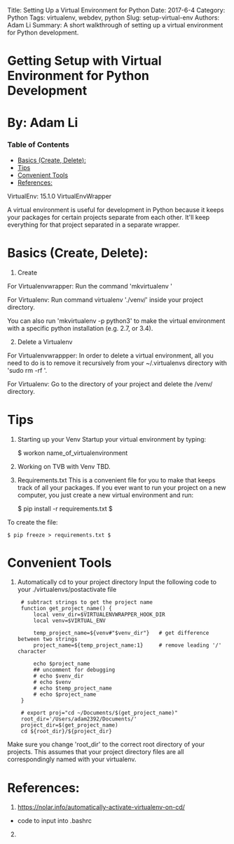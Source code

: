 Title: Setting Up a Virtual Environment for Python
Date: 2017-6-4
Category: Python
Tags: virtualenv, webdev, python
Slug: setup-virtual-env
Authors: Adam Li
Summary: A short walkthrough of setting up a virtual environment for Python development.

# Getting Setup with Virtual Environment for Python Development
# By: Adam Li

### Table of Contents
<!-- MarkdownTOC autolink="true" bracket="round" -->

- [Basics \(Create, Delete\):](#basics-create-delete)
- [Tips](#tips)
- [Convenient Tools](#convenient-tools)
- [References:](#references)

<!-- /MarkdownTOC -->

VirtualEnv: 15.1.0
VirtualEnvWrapper

A virtual environment is useful for development in Python because it keeps your packages for certain projects separate from each other. It'll keep everything for that project separated in a separate wrapper.

# Basics (Create, Delete):
1. Create

For Virtualenvwrapper: Run the command 'mkvirtualenv <envname>'

For Virtualenv: Run command virtualenv './venv/' inside your project directory.

You can also run 'mkvirtualenv -p python3' to make the virtual environment with a specific python installation (e.g. 2.7, or 3.4).

2. Delete a Virtualenv

For Virtualenvwrappper: In order to delete a virtual environment, all you need to do is to remove it recursively from your ~/.virtualenvs directory with 'sudo rm -rf <name>'.

For Virtualenv: Go to the directory of your project and delete the /venv/ directory.

# Tips
1. Starting up your Venv
Startup your virtual environment by typing:

    $ workon name_of_virtualenvironment

2. Working on TVB with Venv
TBD.

3. Requirements.txt
This is a convenient file for you to make that keeps track of all your packages. If you ever want to run your project on a new computer, you just create a new virtual environment and run:

    $ pip install -r requirements.txt $

To create the file:

    $ pip freeze > requirements.txt $

# Convenient Tools
1. Automatically cd to your project directory
Input the following code to your ./virtualenvs/postactivate file

        # subtract strings to get the project name
        function get_project_name() {
            local venv_dir=$VIRTUALENVWRAPPER_HOOK_DIR
            local venv=$VIRTUAL_ENV

            temp_project_name=${venv#"$venv_dir"}   # get difference between two strings
            project_name=${temp_project_name:1}     # remove leading '/' character

            echo $project_name
            ## uncomment for debugging
            # echo $venv_dir
            # echo $venv
            # echo $temp_project_name
            # echo $project_name
        }

        # export proj="cd ~/Documents/$(get_project_name)"
        root_dir='/Users/adam2392/Documents/'
        project_dir=$(get_project_name)
        cd ${root_dir}/${project_dir}

Make sure you change 'root_dir' to the correct root directory of your projects. This assumes that your project directory files are all correspondingly named with your virtualenv.


# References:
1. https://nolar.info/automatically-activate-virtualenv-on-cd/
- code to input into .bashrc
2. 